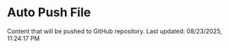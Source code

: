 # Auto Push File

Content that will be pushed to GitHub repository.
Last updated: 08/23/2025, 11:24:17 PM